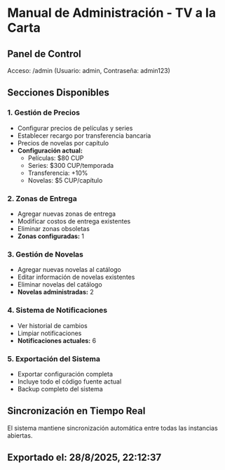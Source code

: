 # Manual de Administración - TV a la Carta

## Panel de Control
Acceso: /admin (Usuario: admin, Contraseña: admin123)

## Secciones Disponibles

### 1. Gestión de Precios
- Configurar precios de películas y series
- Establecer recargo por transferencia bancaria
- Precios de novelas por capítulo
- **Configuración actual:**
  - Películas: $80 CUP
  - Series: $300 CUP/temporada
  - Transferencia: +10%
  - Novelas: $5 CUP/capítulo

### 2. Zonas de Entrega
- Agregar nuevas zonas de entrega
- Modificar costos de entrega existentes
- Eliminar zonas obsoletas
- **Zonas configuradas:** 1

### 3. Gestión de Novelas
- Agregar nuevas novelas al catálogo
- Editar información de novelas existentes
- Eliminar novelas del catálogo
- **Novelas administradas:** 2

### 4. Sistema de Notificaciones
- Ver historial de cambios
- Limpiar notificaciones
- **Notificaciones actuales:** 6

### 5. Exportación del Sistema
- Exportar configuración completa
- Incluye todo el código fuente actual
- Backup completo del sistema

## Sincronización en Tiempo Real
El sistema mantiene sincronización automática entre todas las instancias abiertas.

## Exportado el: 28/8/2025, 22:12:37
